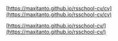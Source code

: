 [https://maxitanto.github.io/rsschool-cv/cv](https://maxitanto.github.io/rsschool-cv/cv)

[https://maxitanto.github.io/rsschool-cv/](https://maxitanto.github.io/rsschool-cv/)
